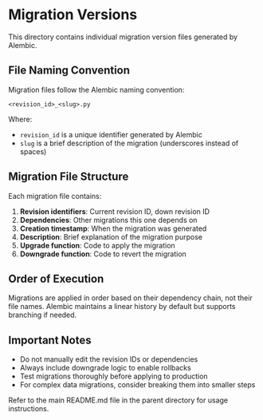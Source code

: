 # Migration Versions

This directory contains individual migration version files generated by Alembic.

## File Naming Convention

Migration files follow the Alembic naming convention:

```
<revision_id>_<slug>.py
```

Where:
- `revision_id` is a unique identifier generated by Alembic
- `slug` is a brief description of the migration (underscores instead of spaces)

## Migration File Structure

Each migration file contains:

1. **Revision identifiers**: Current revision ID, down revision ID
2. **Dependencies**: Other migrations this one depends on
3. **Creation timestamp**: When the migration was generated
4. **Description**: Brief explanation of the migration purpose
5. **Upgrade function**: Code to apply the migration
6. **Downgrade function**: Code to revert the migration

## Order of Execution

Migrations are applied in order based on their dependency chain, not their file names.
Alembic maintains a linear history by default but supports branching if needed.

## Important Notes

- Do not manually edit the revision IDs or dependencies
- Always include downgrade logic to enable rollbacks
- Test migrations thoroughly before applying to production
- For complex data migrations, consider breaking them into smaller steps

Refer to the main README.md file in the parent directory for usage instructions.

